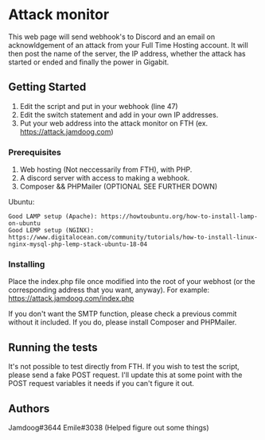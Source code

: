 # Attack monitor

This web page will send webhook's to Discord and an email on acknowldgement of an attack from your Full Time Hosting account. 
It will then post the name of the server, the IP address, whether the attack has started or ended and finally the power in Gigabit.

## Getting Started

1. Edit the script and put in your webhook (line 47)
2. Edit the switch statement and add in your own IP addresses. 
3. Put your web address into the attack monitor on FTH (ex. https://attack.jamdoog.com)

### Prerequisites

1. Web hosting (Not neccessarily from FTH), with PHP.
2. A discord server with access to making a webhook.
3. Composer && PHPMailer (OPTIONAL SEE FURTHER DOWN)

Ubuntu:

```
Good LAMP setup (Apache): https://howtoubuntu.org/how-to-install-lamp-on-ubuntu
Good LEMP setup (NGINX): https://www.digitalocean.com/community/tutorials/how-to-install-linux-nginx-mysql-php-lemp-stack-ubuntu-18-04
```

### Installing

Place the index.php file once modified into the root of your webhost (or the corresponding address that you want, anyway).
For example: https://attack.jamdoog.com/index.php

If you don't want the SMTP function, please check a previous commit without it included. If you do, please install Composer and PHPMailer. 

## Running the tests

It's not possible to test directly from FTH. If you wish to test the script, please send a fake POST request.
I'll update this at some point with the POST request variables it needs if you can't figure it out.

## Authors

Jamdoog#3644
Emile#3038 (Helped figure out some things)
